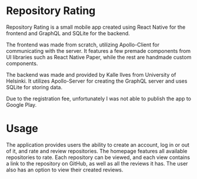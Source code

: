 # Repository Rating
Repository Rating is a small mobile app created using React Native for the frontend and GraphQL and SQLite for the backend. 

The frontend was made from scratch, utilizing Apollo-Client for communicating with the server. It features a few premade components from UI libraries such as React Native Paper, while the rest are handmade custom components. 

The backend was made and provided by Kalle Ilves from University of Helsinki. It utilizes Apollo-Server for creating the GraphQL server and uses SQLite for storing data.

Due to the registration fee, unfortunately I was not able to publish the app to Google Play.

# Usage
The application provides users the ability to create an account, log in or out of it, and rate and review repositories. The homepage features all available repositories to rate. Each repository can be viewed, and each view contains a link to the repository on GitHub, as well as all the reviews it has. The user also has an option to view their created reviews.
